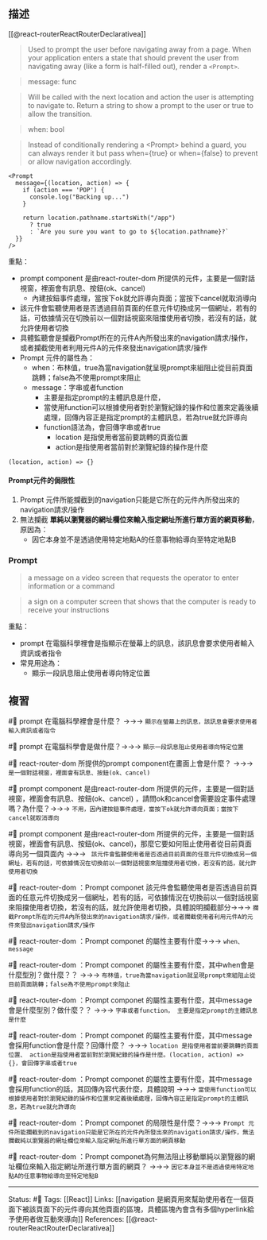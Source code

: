 ## 描述

[[@react-routerReactRouterDeclarativea]]

> Used to prompt the user before navigating away from a page. When your application enters a state that should prevent the user from navigating away (like a form is half-filled out), render a `<Prompt>`.


> message: func

> Will be called with the next location and action the user is attempting to navigate to. Return a string to show a prompt to the user or true to allow the transition.


> when: bool

> Instead of conditionally rendering a \<Prompt\> behind a guard, you can always render it but pass when={true} or when={false} to prevent or allow navigation accordingly.


```
<Prompt
  message={(location, action) => {
    if (action === 'POP') {
      console.log("Backing up...")
    }

    return location.pathname.startsWith("/app")
      ? true
      : `Are you sure you want to go to ${location.pathname}?`
  }}
/>
```



重點：
- prompt component 是由react-router-dom 所提供的元件，主要是一個對話視窗，裡面會有訊息、按鈕(ok、cancel)
	- 內建按鈕事件處理，當按下ok就允許導向頁面；當按下cancel就取消導向
- 該元件會監聽使用者是否透過目前頁面的任意元件切換成另一個網址，若有的話，可依據情況在切換前以一個對話視窗來阻擋使用者切換，若沒有的話，就允許使用者切換
- 具體監聽會是攔截Prompt所在的元件A內所發出來的navigation請求/操作，或者攔截使用者利用元件A的元件來發出navigation請求/操作
- Prompt 元件的屬性為：
	- when：布林值，true為當navigation就呈現prompt來組阻止從目前頁面跳轉；false為不使用prompt來阻止
	- message：字串或者function
		- 主要是指定prompt的主體訊息是什麼，
		- 當使用function可以根據使用者對於瀏覽紀錄的操作和位置來定義後續處理，回傳內容正是指定prompt的主體訊息，若為true就允許導向
		- function語法為，會回傳字串或者true
			- location 是指使用者當前要跳轉的頁面位置
			- action是指使用者當前對於瀏覽紀錄的操作是什麼
```
(location, action) => {} 
```


#### Prompt元件的侷限性
1. Prompt 元件所能攔截到的navigation只能是它所在的元件內所發出來的navigation請求/操作
2. 無法攔截 **單純以瀏覽器的網址欄位來輸入指定網址所進行單方面的網頁移動**，原因為：
	- 因它本身並不是透過使用特定地點A的任意事物給導向至特定地點B


### Prompt

> a message on a video screen that requests the operator to enter information or a command

> a sign on a computer screen that shows that the computer is ready to receive your instructions

重點：
- prompt 在電腦科學裡會是指顯示在螢幕上的訊息，該訊息會要求使用者輸入資訊或者指令
- 常見用途為：
	- 顯示一段訊息阻止使用者導向特定位置
## 複習

#🧠 prompt 在電腦科學裡會是什麼？ ->->-> `顯示在螢幕上的訊息，該訊息會要求使用者輸入資訊或者指令`
<!--SR:!2022-11-19,3,250-->

#🧠 prompt 在電腦科學會是做什麼？->->-> `顯示一段訊息阻止使用者導向特定位置`
<!--SR:!2022-11-28,9,250-->

#🧠 react-router-dom 所提供的prompt component在畫面上會是什麼？  ->->-> `是一個對話視窗，裡面會有訊息、按鈕(ok、cancel)`
<!--SR:!2022-11-19,3,250-->

#🧠 prompt component 是由react-router-dom 所提供的元件，主要是一個對話視窗，裡面會有訊息、按鈕(ok、cancel) ，請問ok和cancel會需要設定事件處理嗎？為什麼？->->-> `不用，因內建按鈕事件處理，當按下ok就允許導向頁面；當按下cancel就取消導向`
<!--SR:!2022-11-18,2,249-->

#🧠 prompt component 是由react-router-dom 所提供的元件，主要是一個對話視窗，裡面會有訊息、按鈕(ok、cancel)，那麼它要如何阻止使用者從目前頁面導向另一個頁面內 ->->-> ` 該元件會監聽使用者是否透過目前頁面的任意元件切換成另一個網址，若有的話，可依據情況在切換前以一個對話視窗來阻擋使用者切換，若沒有的話，就允許使用者切換`
<!--SR:!2022-11-19,3,250-->

#🧠 react-router-dom ：Prompt componet 該元件會監聽使用者是否透過目前頁面的任意元件切換成另一個網址，若有的話，可依據情況在切換前以一個對話視窗來阻擋使用者切換，若沒有的話，就允許使用者切換，具體說明攔截部分->->-> `攔截Prompt所在的元件A內所發出來的navigation請求/操作，或者攔截使用者利用元件A的元件來發出navigation請求/操作`
<!--SR:!2022-11-19,2,230-->

#🧠 react-router-dom ：Prompt componet 的屬性主要有什麼->->-> `when、message`
<!--SR:!2022-11-26,7,249-->

#🧠 react-router-dom ：Prompt componet 的屬性主要有什麼，其中when會是什麼型別？做什麼？？ ->->-> `布林值，true為當navigation就呈現prompt來組阻止從目前頁面跳轉；false為不使用prompt來阻止`
<!--SR:!2022-11-19,3,250-->


#🧠 react-router-dom ：Prompt componet 的屬性主要有什麼，其中message會是什麼型別？做什麼？？  ->->-> `字串或者function， 主要是指定prompt的主體訊息是什麼`
<!--SR:!2022-11-19,3,250-->

#🧠 react-router-dom ：Prompt componet 的屬性主要有什麼，其中message會採用function會是什麼？回傳什麼？ ->->-> ` location 是指使用者當前要跳轉的頁面位置、 action是指使用者當前對於瀏覽紀錄的操作是什麼。(location, action) => {}，會回傳字串或者true `
<!--SR:!2022-11-19,3,250-->

#🧠 react-router-dom ：Prompt componet 的屬性主要有什麼，其中message會採用function的話，其回傳內容代表什麼，具體說明 ->->-> `當使用function可以根據使用者對於瀏覽紀錄的操作和位置來定義後續處理，回傳內容正是指定prompt的主體訊息，若為true就允許導向`
<!--SR:!2022-11-25,6,249-->



#🧠 react-router-dom ：Prompt componet 的局限性是什麼？->->-> `Prompt 元件所能攔截到的navigation只能是它所在的元件內所發出來的navigation請求/操作，無法攔截純以瀏覽器的網址欄位來輸入指定網址所進行單方面的網頁移動`
<!--SR:!2022-11-21,2,230-->

#🧠 react-router-dom ：Prompt componet為何無法阻止移動單純以瀏覽器的網址欄位來輸入指定網址所進行單方面的網頁？ ->->-> `因它本身並不是透過使用特定地點A的任意事物給導向至特定地點B`
<!--SR:!2022-11-18,2,249-->

---
Status: #🌱 
Tags:
[[React]]
Links:
[[navigation 是網頁用來幫助使用者在一個頁面下被該頁面下的元件導向其他頁面的區塊，具體區塊內會含有多個hyperlink給予使用者做互動來導向]]
References:
[[@react-routerReactRouterDeclarativea]]